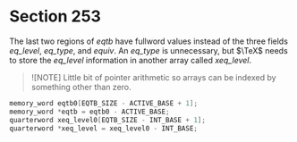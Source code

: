# Section 253

The last two regions of *eqtb* have fullword values instead of the three fields *eq_level*, *eq_type*, and *equiv*.
An *eq_type* is unnecessary, but $\TeX$ needs to store the *eq_level* information in another array called *xeq_level*.

> ![NOTE]
> Little bit of pointer arithmetic so arrays can be indexed by something other than zero.

```c << Global variables >>+=
memory_word eqtb0[EQTB_SIZE - ACTIVE_BASE + 1];
memory_word *eqtb = eqtb0 - ACTIVE_BASE;
quarterword xeq_level0[EQTB_SIZE - INT_BASE + 1];
quarterword *xeq_level = xeq_level0 - INT_BASE;
```
